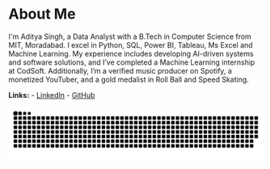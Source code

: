 # About Me
I'm Aditya Singh, a Data Analyst with a B.Tech in Computer Science from MIT, Moradabad. I excel in Python, SQL, Power BI, Tableau, Ms Excel and Machine Learning. My experience includes developing AI-driven systems and software solutions, and I’ve completed a Machine Learning internship at CodSoft. Additionally, I’m a verified music producer on Spotify, a monetized YouTuber, and a gold medalist in Roll Ball and Speed Skating.

**Links:** - 
[LinkedIn](https://www.linkedin.com/in/aditya-singh-aa3a0a21%201/) - 
[GitHub](https://github.com/AdityaSingh2O22)


<picture>
  <source media="(prefers-color-scheme: dark)" srcset="https://raw.githubusercontent.com/platane/platane/output/github-contribution-grid-snake-dark.svg">
  <source media="(prefers-color-scheme: light)" srcset="https://raw.githubusercontent.com/platane/platane/output/github-contribution-grid-snake.svg">
  <img alt="github contribution grid snake animation" src="https://raw.githubusercontent.com/platane/platane/output/github-contribution-grid-snake.svg">
</picture>

